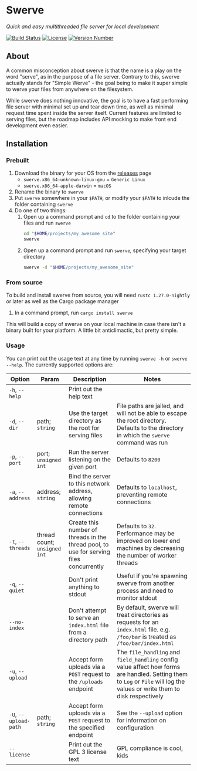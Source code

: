 # Swerve
_Quick and easy multithreaded file server for local development_

[![Build Status](https://travis-ci.org/Commander-lol/rust-swerve.svg?branch=master)](https://travis-ci.org/Commander-lol/rust-swerve) [![License](https://img.shields.io/crates/l/swerve.svg)](https://crates.io/crates/swerve) [![Version Number](https://img.shields.io/crates/v/swerve.svg)](https://crates.io/crates/swerve)

## About
A common misconception about swerve is that the name is a play on the word "serve", as in the purpose of a file server.
Contrary to this, swerve actually stands for "Simple Werve" - the goal being to make it super simple to werve your 
files from anywhere on the filesystem.

While swerve does nothing innovative, the goal is to have a fast performing file server with minimal set up and
tear down time, as well as minimal request time spent inside the server itself. Current features are limited to
serving files, but the roadmap includes API mocking to make front end development even easier.

## Installation

### Prebuilt
1. Download the binary for your OS from the [releases](https://github.com/Commander-lol/rust-swerve/releases) page
	- `swerve.x86_64-unknown-linux-gnu` = `Generic Linux`
	- `swerve.x86_64-apple-darwin` = `macOS`
3. Rename the binary to `swerve`
2. Put `swerve` somewhere in your `$PATH`, or modify your `$PATH` to inlcude the folder containing `swerve`
3. Do one of two things:
	1. Open up a command prompt and `cd` to the folder containing your files and run `swerve`
		```bash
		cd "$HOME/projects/my_awesome_site"
		swerve
		```
	2. Open up a command prompt and run `swerve`, specifying your target directory
		```bash
		swerve -d "$HOME/projects/my_awesome_site"
		```
		
### From source
To build and install swerve from source, you will need `rustc 1.27.0-nightly` or later as well as the Cargo package 
manager

1. In a command prompt, run `cargo install swerve`

This will build a copy of swerve on your local machine in case there isn't a binary built for your platform.
A little bit anticlimactic, but pretty simple.

### Usage
You can print out the usage text at any time by running `swerve -h` or `swerve --help`. The currently supported options
are:

Option | Param | Description | Notes
-------|-------|-------------|--------
`-h`, `--help` | | Print out the help text | 
`-d`, `--dir` | path; `string` | Use the target directory as the root for serving files | File paths are jailed, and will not be able to escape the root directory. Defaults to the directory in which the `swerve` command was run
`-p`, `--port` | port; `unsigned int` | Run the server listening on the given port | Defaults to `8200`
`-a`, `--address` | address; `string` | Bind the server to this network address, allowing remote connections | Defaults to `localhost`, preventing remote connections
`-t`, `--threads` | thread count; `unsigned int` | Create this number of threads in the thread pool, to use for serving files concurrently | Defaults to `32`. Performance may be improved on lower end machines by decreasing the number of worker threads
`-q`, `--quiet` | | Don't print anything to stdout | Useful if you're spawning swerve from another process and need to monitor stdout
`--no-index` | | Don't attempt to serve an `index.html` file from a directory path | By default, swerve will treat directories as requests for an `index.html` file. e.g. `/foo/bar` is treated as `/foo/bar/index.html`
`-u`, `--upload` | | Accept form uploads via a `POST` request to the `/uploads` endpoint | The `file_handling` and `field_handling` config value affect how forms are handled. Setting them to `Log` or `File` will log the values or write them to disk respectively
`-U`, `--upload-path` | path; `string` | Accept form uploads via a `POST` request to the specified endpoint | See the `--upload` option for information on configuration
`--license` | | Print out the GPL 3 license text | GPL compliance is cool, kids
